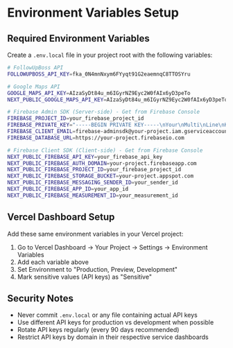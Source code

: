 # Environment Variables Setup

## Required Environment Variables

Create a `.env.local` file in your project root with the following variables:

```bash
# FollowUpBoss API
FOLLOWUPBOSS_API_KEY=fka_0N4mnNxym6FYyqt91G2eaemnqC8TTOSYru

# Google Maps API
GOOGLE_MAPS_API_KEY=AIzaSyDt84u_m6IGyrNZ9Eyc2W0fAIx6yD3peTo
NEXT_PUBLIC_GOOGLE_MAPS_API_KEY=AIzaSyDt84u_m6IGyrNZ9Eyc2W0fAIx6yD3peTo

# Firebase Admin SDK (Server-side) - Get from Firebase Console
FIREBASE_PROJECT_ID=your_firebase_project_id
FIREBASE_PRIVATE_KEY="-----BEGIN PRIVATE KEY-----\nYour\nMulti\nLine\nKey\nHere\n-----END PRIVATE KEY-----\n"
FIREBASE_CLIENT_EMAIL=firebase-adminsdk@your-project.iam.gserviceaccount.com
FIREBASE_DATABASE_URL=https://your-project.firebaseio.com

# Firebase Client SDK (Client-side) - Get from Firebase Console
NEXT_PUBLIC_FIREBASE_API_KEY=your_firebase_api_key
NEXT_PUBLIC_FIREBASE_AUTH_DOMAIN=your-project.firebaseapp.com
NEXT_PUBLIC_FIREBASE_PROJECT_ID=your_firebase_project_id
NEXT_PUBLIC_FIREBASE_STORAGE_BUCKET=your-project.appspot.com
NEXT_PUBLIC_FIREBASE_MESSAGING_SENDER_ID=your_sender_id
NEXT_PUBLIC_FIREBASE_APP_ID=your_app_id
NEXT_PUBLIC_FIREBASE_MEASUREMENT_ID=your_measurement_id
```

## Vercel Dashboard Setup

Add these same environment variables in your Vercel project:
1. Go to Vercel Dashboard → Your Project → Settings → Environment Variables
2. Add each variable above
3. Set Environment to "Production, Preview, Development"
4. Mark sensitive values (API keys) as "Sensitive"

## Security Notes

- Never commit `.env.local` or any file containing actual API keys
- Use different API keys for production vs development when possible
- Rotate API keys regularly (every 90 days recommended)
- Restrict API keys by domain in their respective service dashboards
